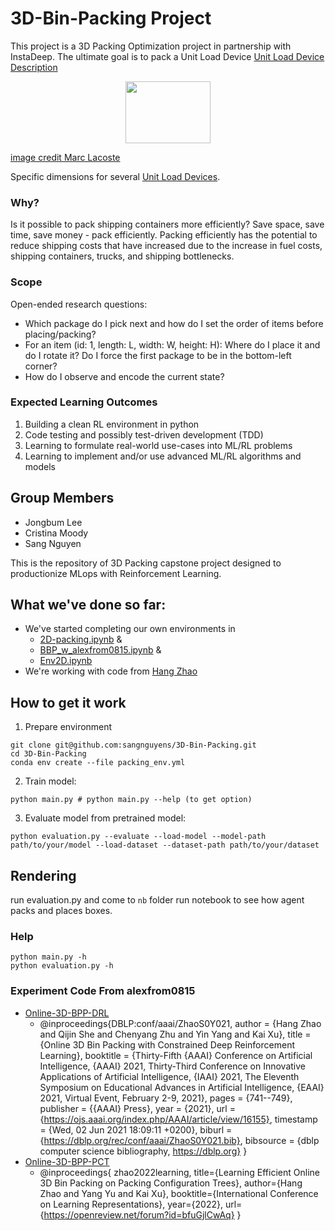 # 3D-Bin-Packing Project
This project is a 3D Packing Optimization project in partnership with InstaDeep. The ultimate goal is to pack a Unit Load Device [Unit Load Device Description](https://en.wikipedia.org/wiki/Unit_load_device)


<p style="text-align: center;"><img src="https://upload.wikimedia.org/wikipedia/commons/8/81/Unit_load_device_sizes.png" height="99" width="136.5" > 

[image credit Marc Lacoste](https://commons.wikimedia.org/wiki/User:Marc_Lacoste)</p>


Specific dimensions for several [Unit Load Devices](https://freight.qantas.com/freight-planning/equipment-uld.html).

### Why?
Is it possible to pack shipping containers more efficiently? Save space, save time, save money - pack efficiently.
Packing efficiently has the potential to reduce shipping costs that have increased due to the increase in fuel costs, shipping containers, trucks, and shipping bottlenecks.

### Scope
Open-ended research questions:
* Which package do I pick next and how do I set the order of items before placing/packing?
* For an item (id: 1, length: L, width: W, height: H): Where do I place it and do I rotate it? Do I force the first package to be in the bottom-left corner?
* How do I observe and encode the current state?

### Expected Learning Outcomes
1. Building a clean RL environment in python
2. Code testing and possibly test-driven development (TDD)
3. Learning to formulate real-world use-cases into ML/RL problems
4. Learning to implement and/or use advanced ML/RL algorithms and models


## Group Members
* Jongbum Lee
* Cristina Moody
* Sang Nguyen


This is the repository of 3D Packing capstone project designed to productionize MLops with Reinforcement Learning.

## What we've done so far:
* We've started completing our own environments in 
  * [2D-packing.ipynb](https://github.com/seive76/3D-Packing/blob/main/2D-packing.ipynb) & 
  * [BBP_w_alexfrom0815.ipynb](https://github.com/seive76/3D-Packing/blob/main/BBP_w_alexfrom0815.ipynb) & 
  * [Env2D.ipynb](https://github.com/seive76/3D-Packing/blob/main/nb/Env2D.ipynb)
* We're working with code from [Hang Zhao](https://github.com/alexfrom0815)

## How to get it work
1. Prepare environment
```
git clone git@github.com:sangnguyens/3D-Bin-Packing.git
cd 3D-Bin-Packing
conda env create --file packing_env.yml
```
2. Train model:
```
python main.py # python main.py --help (to get option)
```
3. Evaluate model from pretrained model:
```
python evaluation.py --evaluate --load-model --model-path 
path/to/your/model --load-dataset --dataset-path path/to/your/dataset
```
## Rendering
run evaluation.py and come to `nb` folder run notebook to see how agent 
packs and places boxes.

### Help
```
python main.py -h
python evaluation.py -h
```

### Experiment Code From alexfrom0815
* [Online-3D-BPP-DRL](https://github.com/alexfrom0815/Online-3D-BPP-DRL)
  * @inproceedings{DBLP:conf/aaai/ZhaoS0Y021,
  author    = {Hang Zhao and
               Qijin She and
               Chenyang Zhu and
               Yin Yang and
               Kai Xu},
  title     = {Online 3D Bin Packing with Constrained Deep Reinforcement Learning},
  booktitle = {Thirty-Fifth {AAAI} Conference on Artificial Intelligence, {AAAI}
               2021, Thirty-Third Conference on Innovative Applications of Artificial
               Intelligence, {IAAI} 2021, The Eleventh Symposium on Educational Advances
               in Artificial Intelligence, {EAAI} 2021, Virtual Event, February 2-9,
               2021},
  pages     = {741--749},
  publisher = {{AAAI} Press},
  year      = {2021},
  url       = {https://ojs.aaai.org/index.php/AAAI/article/view/16155},
  timestamp = {Wed, 02 Jun 2021 18:09:11 +0200},
  biburl    = {https://dblp.org/rec/conf/aaai/ZhaoS0Y021.bib},
  bibsource = {dblp computer science bibliography, https://dblp.org}
}
* [Online-3D-BPP-PCT](https://github.com/alexfrom0815/Online-3D-BPP-PCT)
  * @inproceedings{ zhao2022learning, title={Learning Efficient Online 3D Bin Packing on Packing Configuration Trees}, author={Hang Zhao and Yang Yu and Kai Xu}, booktitle={International Conference on Learning Representations}, year={2022}, url={https://openreview.net/forum?id=bfuGjlCwAq} }


